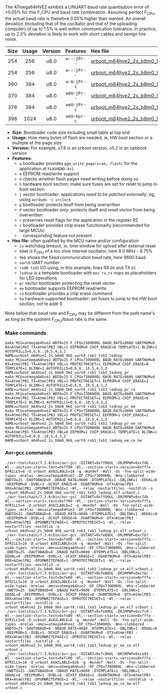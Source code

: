 The ATmega64HVE2 exhibits a LINUART baud rate quantisation error of +0.05% for this F_CPU and baud rate combination. Assuming perfect F<sub>CPU</sub>, the actual baud rate is therefore 0.05% higher than wanted. An overall deviation (including that of the oscillator and that of the uploading computer) of up to 1.5% is well within communication tolerance. In practice, up to 2.5% deviation is likely to work with short cables and benign line noise.

|Size|Usage|Version|Features|Hex file|
|:-:|:-:|:-:|:-:|:--|
|254|256|u8.0|`w---jPr--`|[urboot_m64hve2_2s_b8m0_9k6_uart0_rxb1_txb3_lednop.hex](https://raw.githubusercontent.com/stefanrueger/urboot.hex/main/mcus/atmega64hve2/watchdog_2_s/internal_oscillator_b-8.75%25/%2B8m000000_hz/%2B%2B%2B9k6_baud/uart0_rxb1_txb3/lednop/urboot_m64hve2_2s_b8m0_9k6_uart0_rxb1_txb3_lednop.hex)|
|254|256|u8.0|`w---jPr--`|[urboot_m64hve2_2s_b8m0_9k6_uart0_rxb1_txb3_lednop_pr.hex](https://raw.githubusercontent.com/stefanrueger/urboot.hex/main/mcus/atmega64hve2/watchdog_2_s/internal_oscillator_b-8.75%25/%2B8m000000_hz/%2B%2B%2B9k6_baud/uart0_rxb1_txb3/lednop/urboot_m64hve2_2s_b8m0_9k6_uart0_rxb1_txb3_lednop_pr.hex)|
|360|384|u8.0|`w-U-jPr-c`|[urboot_m64hve2_2s_b8m0_9k6_uart0_rxb1_txb3_lednop_pr_ce.hex](https://raw.githubusercontent.com/stefanrueger/urboot.hex/main/mcus/atmega64hve2/watchdog_2_s/internal_oscillator_b-8.75%25/%2B8m000000_hz/%2B%2B%2B9k6_baud/uart0_rxb1_txb3/lednop/urboot_m64hve2_2s_b8m0_9k6_uart0_rxb1_txb3_lednop_pr_ce.hex)|
|370|384|u8.0|`weU-jPr--`|[urboot_m64hve2_2s_b8m0_9k6_uart0_rxb1_txb3_lednop_pr_ee.hex](https://raw.githubusercontent.com/stefanrueger/urboot.hex/main/mcus/atmega64hve2/watchdog_2_s/internal_oscillator_b-8.75%25/%2B8m000000_hz/%2B%2B%2B9k6_baud/uart0_rxb1_txb3/lednop/urboot_m64hve2_2s_b8m0_9k6_uart0_rxb1_txb3_lednop_pr_ee.hex)|
|376|384|u8.0|`weU-jPr-c`|[urboot_m64hve2_2s_b8m0_9k6_uart0_rxb1_txb3_lednop_pr_ee_ce.hex](https://raw.githubusercontent.com/stefanrueger/urboot.hex/main/mcus/atmega64hve2/watchdog_2_s/internal_oscillator_b-8.75%25/%2B8m000000_hz/%2B%2B%2B9k6_baud/uart0_rxb1_txb3/lednop/urboot_m64hve2_2s_b8m0_9k6_uart0_rxb1_txb3_lednop_pr_ee_ce.hex)|
|398|1024|u8.0|`weU-hpr-c`|[urboot_m64hve2_2s_b8m0_9k6_uart0_rxb1_txb3_lednop_ee_ce_hw.hex](https://raw.githubusercontent.com/stefanrueger/urboot.hex/main/mcus/atmega64hve2/watchdog_2_s/internal_oscillator_b-8.75%25/%2B8m000000_hz/%2B%2B%2B9k6_baud/uart0_rxb1_txb3/lednop/urboot_m64hve2_2s_b8m0_9k6_uart0_rxb1_txb3_lednop_ee_ce_hw.hex)|

- **Size:** Bootloader code size including small table at top end
- **Usage:** How many bytes of flash are needed, ie, HW boot section or a multiple of the page size
- **Version:** For example, u7.6 is an urboot version, o5.2 is an optiboot version
- **Features:**
  + `w` bootloader provides `pgm_write_page(sram, flash)` for the application at `FLASHEND-4+1`
  + `e` EEPROM read/write support
  + `U` checks whether flash pages need writing before doing so
  + `h` hardware boot section: make sure fuses are set for reset to jump to boot section
  + `j` vector bootloader: applications *need to be patched externally*, eg, using `avrdude -c urclock`
  + `p` bootloader protects itself from being overwritten
  + `P` vector bootloader only: protects itself and reset vector from being overwritten
  + `r` preserves reset flags for the application in the register R2
  + `c` bootloader provides chip erase functionality (recommended for large MCUs)
  + `-` corresponding feature not present
- **Hex file:** often qualified by the MCU name and/or configuration
  + `2s` watchdog timeout, ie, time window for upload after external reset
  + `b8m0` is F<sub>CPU</sub> of a too slow internal oscillator, here 8.0 MHz - 8.75%
  + `9k6` shows the fixed communication baud rate, here 9600 baud
  + `uart0` UART number
  + `rxd0 txd1` I/O using, in this example, lines RX `D0` and TX `D1`
  + `lednop` is a template bootloader with `mov rx,rx` nops as placeholders for LED operations
  + `pr` vector bootloader protecting the reset vector
  + `ee` bootloader supports EEPROM read/write
  + `ce` bootloader provides a chip erase command
  + `hw` hardware supported bootloader: set fuses to jump to the HW boot section, not to addr 0


Note below that baud rate and F<sub>CPU</sub> may be different from the path name's as long as the quotient F<sub>CPU</sub>/baud rate is the same.

### Make commands
```
make MCU=atmega64hve2 WDTO=2S F_CPU=7300000L BAUD_RATE=9600 UARTNUM=0 RX=AtmelPB1 TX=AtmelPB3 VBL=1 EEPROM=0 CHIP_ERASE=0 TEMPLATE=1 BLINK=1 AUTOFRILLS=0,6,8..10,5,4,3,2 NAME=urboot_m64hve2_2s_b8m0_9k6_uart0_rxb1_txb3_lednop
make MCU=atmega64hve2 WDTO=2S F_CPU=7300000L BAUD_RATE=9600 UARTNUM=0 RX=AtmelPB1 TX=AtmelPB3 VBL=1 PROTECTRESET=1 EEPROM=0 CHIP_ERASE=0 TEMPLATE=1 BLINK=1 AUTOFRILLS=0,6,8..10,5,4,3,2 NAME=urboot_m64hve2_2s_b8m0_9k6_uart0_rxb1_txb3_lednop_pr
make MCU=atmega64hve2 WDTO=2S F_CPU=7300000L BAUD_RATE=9600 UARTNUM=0 RX=AtmelPB1 TX=AtmelPB3 VBL=1 PROTECTRESET=1 EEPROM=0 CHIP_ERASE=1 TEMPLATE=1 BLINK=1 AUTOFRILLS=0,6,8..10,5,4,3,2 NAME=urboot_m64hve2_2s_b8m0_9k6_uart0_rxb1_txb3_lednop_pr_ce
make MCU=atmega64hve2 WDTO=2S F_CPU=7300000L BAUD_RATE=9600 UARTNUM=0 RX=AtmelPB1 TX=AtmelPB3 VBL=1 PROTECTRESET=1 EEPROM=1 CHIP_ERASE=0 TEMPLATE=1 BLINK=1 AUTOFRILLS=0,6,8..10,5,4,3,2 NAME=urboot_m64hve2_2s_b8m0_9k6_uart0_rxb1_txb3_lednop_pr_ee
make MCU=atmega64hve2 WDTO=2S F_CPU=7300000L BAUD_RATE=9600 UARTNUM=0 RX=AtmelPB1 TX=AtmelPB3 VBL=1 PROTECTRESET=1 EEPROM=1 CHIP_ERASE=1 TEMPLATE=1 BLINK=1 AUTOFRILLS=0,6,8..10,5,4,3,2 NAME=urboot_m64hve2_2s_b8m0_9k6_uart0_rxb1_txb3_lednop_pr_ee_ce
make MCU=atmega64hve2 WDTO=2S F_CPU=7300000L BAUD_RATE=9600 UARTNUM=0 RX=AtmelPB1 TX=AtmelPB3 VBL=0 EEPROM=1 CHIP_ERASE=1 TEMPLATE=1 BLINK=1 AUTOFRILLS=0,6,8..10,5,4,3,2 NAME=urboot_m64hve2_2s_b8m0_9k6_uart0_rxb1_txb3_lednop_ee_ce_hw
```

### Avr-gcc commands
```
./avr-toolchain/7.3.0/bin/avr-gcc -DSTART=0xff00UL -DRJMPWP=0xcfdb -Wl,--section-start=.text=0xff00 -Wl,--section-start=.version=0xfffa -DFRILLS=4 -D_urboot_AVAILABLE=16 -g -Wundef -Wall -Os -fno-split-wide-types -mrelax -mmcu=atmega64hve2 -DF_CPU=7300000L -Wno-clobbered -DWDTO=2S -DAUTOBAUD=0 -DBAUD_RATE=9600 -DTEMPLATE=1 -DBLINK=1 -DDUAL=0 -DEEPROM=0 -DVBL=1 -DCHIP_ERASE=0 -DUARTNUM=0 -DTX=AtmelPB3 -DRX=AtmelPB1 -DPGMWRITEPAGE=1 -Wl,--relax -nostartfiles -nostdlib -o urboot_m64hve2_2s_b8m0_9k6_uart0_rxb1_txb3_lednop.elf urboot.c
./avr-toolchain/7.3.0/bin/avr-gcc -DSTART=0xff00UL -DRJMPWP=0xcfdb -Wl,--section-start=.text=0xff00 -Wl,--section-start=.version=0xfffa -DFRILLS=4 -D_urboot_AVAILABLE=2 -g -Wundef -Wall -Os -fno-split-wide-types -mrelax -mmcu=atmega64hve2 -DF_CPU=7300000L -Wno-clobbered -DWDTO=2S -DAUTOBAUD=0 -DBAUD_RATE=9600 -DTEMPLATE=1 -DBLINK=1 -DDUAL=0 -DEEPROM=0 -DVBL=1 -DCHIP_ERASE=0 -DUARTNUM=0 -DTX=AtmelPB3 -DRX=AtmelPB1 -DPGMWRITEPAGE=1 -DPROTECTRESET=1 -Wl,--relax -nostartfiles -nostdlib -o urboot_m64hve2_2s_b8m0_9k6_uart0_rxb1_txb3_lednop_pr.elf urboot.c
./avr-toolchain/7.3.0/bin/avr-gcc -DSTART=0xfe80UL -DRJMPWP=0xcfb7 -Wl,--section-start=.text=0xfe80 -Wl,--section-start=.version=0xfffa -DFRILLS=10 -D_urboot_AVAILABLE=24 -g -Wundef -Wall -Os -fno-split-wide-types -mrelax -mmcu=atmega64hve2 -DF_CPU=7300000L -Wno-clobbered -DWDTO=2S -DAUTOBAUD=0 -DBAUD_RATE=9600 -DTEMPLATE=1 -DBLINK=1 -DDUAL=0 -DEEPROM=0 -DVBL=1 -DCHIP_ERASE=1 -DUARTNUM=0 -DTX=AtmelPB3 -DRX=AtmelPB1 -DPGMWRITEPAGE=1 -DPROTECTRESET=1 -Wl,--relax -nostartfiles -nostdlib -o urboot_m64hve2_2s_b8m0_9k6_uart0_rxb1_txb3_lednop_pr_ce.elf urboot.c
./avr-toolchain/7.3.0/bin/avr-gcc -DSTART=0xfe80UL -DRJMPWP=0xcfbc -Wl,--section-start=.text=0xfe80 -Wl,--section-start=.version=0xfffa -DFRILLS=10 -D_urboot_AVAILABLE=14 -g -Wundef -Wall -Os -fno-split-wide-types -mrelax -mmcu=atmega64hve2 -DF_CPU=7300000L -Wno-clobbered -DWDTO=2S -DAUTOBAUD=0 -DBAUD_RATE=9600 -DTEMPLATE=1 -DBLINK=1 -DDUAL=0 -DEEPROM=1 -DVBL=1 -DCHIP_ERASE=0 -DUARTNUM=0 -DTX=AtmelPB3 -DRX=AtmelPB1 -DPGMWRITEPAGE=1 -DPROTECTRESET=1 -Wl,--relax -nostartfiles -nostdlib -o urboot_m64hve2_2s_b8m0_9k6_uart0_rxb1_txb3_lednop_pr_ee.elf urboot.c
./avr-toolchain/7.3.0/bin/avr-gcc -DSTART=0xfe80UL -DRJMPWP=0xcfc9 -Wl,--section-start=.text=0xfe80 -Wl,--section-start=.version=0xfffa -DFRILLS=6 -D_urboot_AVAILABLE=8 -g -Wundef -Wall -Os -fno-split-wide-types -mrelax -mmcu=atmega64hve2 -DF_CPU=7300000L -Wno-clobbered -DWDTO=2S -DAUTOBAUD=0 -DBAUD_RATE=9600 -DTEMPLATE=1 -DBLINK=1 -DDUAL=0 -DEEPROM=1 -DVBL=1 -DCHIP_ERASE=1 -DUARTNUM=0 -DTX=AtmelPB3 -DRX=AtmelPB1 -DPGMWRITEPAGE=1 -DPROTECTRESET=1 -Wl,--relax -nostartfiles -nostdlib -o urboot_m64hve2_2s_b8m0_9k6_uart0_rxb1_txb3_lednop_pr_ee_ce.elf urboot.c
./avr-toolchain/7.3.0/bin/avr-gcc -DSTART=0xfc00UL -DRJMPWP=0xce93 -Wl,--section-start=.text=0xfc00 -Wl,--section-start=.version=0xfffa -DFRILLS=10 -D_urboot_AVAILABLE=626 -g -Wundef -Wall -Os -fno-split-wide-types -mrelax -mmcu=atmega64hve2 -DF_CPU=7300000L -Wno-clobbered -DWDTO=2S -DAUTOBAUD=0 -DBAUD_RATE=9600 -DTEMPLATE=1 -DBLINK=1 -DDUAL=0 -DEEPROM=1 -DVBL=0 -DCHIP_ERASE=1 -DUARTNUM=0 -DTX=AtmelPB3 -DRX=AtmelPB1 -DPGMWRITEPAGE=1 -Wl,--relax -nostartfiles -nostdlib -o urboot_m64hve2_2s_b8m0_9k6_uart0_rxb1_txb3_lednop_ee_ce_hw.elf urboot.c
```


